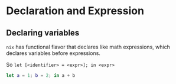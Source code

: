 # Declaration and Expression

## Declaring variables

`nix` has functional flavor that declares like math expressions, which declares variables before expressions.

So `let [<identifier> = <expr>]; in <expr>` 

```nix
let a = 1; b = 2; in a + b
```
